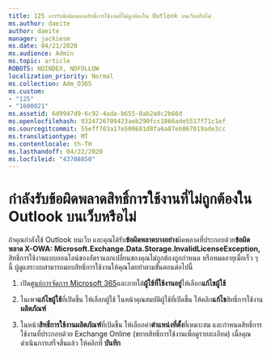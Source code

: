 ```yaml
---
title: 125 การรับข้อผิดพลาดสิทธิ์การใช้งานที่ไม่ถูกต้องใน Outlook บนเว็บหรือไม่
ms.author: daeite
author: daeite
manager: jackiesm
ms.date: 04/21/2020
ms.audience: Admin
ms.topic: article
ROBOTS: NOINDEX, NOFOLLOW
localization_priority: Normal
ms.collection: Adm_O365
ms.custom:
- "125"
- "1600021"
ms.assetid: 6d9947d9-6c92-4ada-b655-8ab2a0c2b66d
ms.openlocfilehash: 9324726709423aeb290fcc1866ade5517f71c1ef
ms.sourcegitcommit: 55eff703a17e500681d8fa6a87eb067019ade3cc
ms.translationtype: MT
ms.contentlocale: th-TH
ms.lasthandoff: 04/22/2020
ms.locfileid: "43708850"
---
```

# <a name="getting-an-invalid-license-error-in-outlook-on-the-web"></a>กําลังรับข้อผิดพลาดสิทธิ์การใช้งานที่ไม่ถูกต้องใน Outlook บนเว็บหรือไม่

ถ้าคุณกําลังใช้ Outlook บนเว็บ และคุณได้รับ**ข้อผิดพลาดบางอย่าง**ผิดพลาดที่ประกอบด้วย**ข้อผิดพลาด X-OWA: Microsoft.Exchange.Data.Storage.InvalidLicenseException,** สิทธิ์การใช้งานแบบออนไลน์ของอัตราแลกเปลี่ยนของคุณไม่ถูกต้องถูกกําหนด หรือหมดอายุเมื่อเร็ว ๆ นี้ ผู้ดูแลระบบสามารถมอบสิทธิ์การใช้งานให้คุณโดยทําตามขั้นตอนต่อไปนี้
  
1. เปิด[ศูนย์การจัดการ Microsoft 365](https://portal.office.com/adminportal/home#/homepage)และภายใต้**ผู้ใช้ที่ใช้งานอยู่**ให้เลือก**แก้ไขผู้ใช้**

2. ในเพจ**แก้ไขผู้ใช้**ที่เปิดขึ้น ให้เลือกผู้ใช้ ในหน้าคุณสมบัติผู้ใช้ที่เปิดขึ้น ให้คลิก**แก้ไข**สิทธิ์การใช้งาน**ผลิตภัณฑ์**

3. ในหน้า**สิทธิ์การใช้งานผลิตภัณฑ์**ที่เปิดขึ้น ให้เลือกค่า**ตําแหน่งที่ตั้ง**ที่เหมาะสม และกําหนดสิทธิ์การใช้งานที่ประกอบด้วย Exchange Online (ขยายสิทธิ์การใช้งานเพื่อดูรายละเอียด) เมื่อคุณดำเนินการเสร็จสิ้นแล้ว ให้คลิกที่ **บันทึก**
